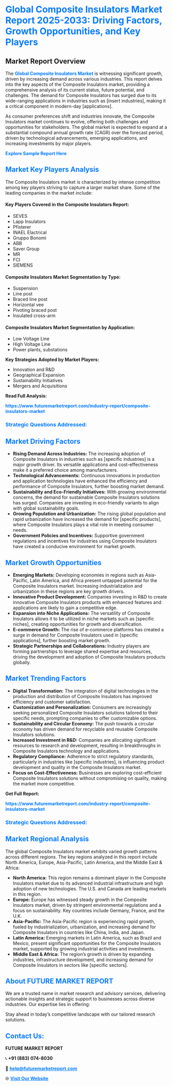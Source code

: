 <h1 style="color: #007BFF;">Global Composite Insulators Market Report 2025-2033: Driving Factors, Growth Opportunities, and Key Players</h1>

<section id="overview">
<h2>Market Report Overview</h2>
<p>The <a href="https://www.futuremarketreport.com/industry-report/composite-insulators-market" style="color: #007BFF; text-decoration: none;"><strong>Global Composite Insulators Market</strong></a> is witnessing significant growth, driven by increasing demand across various industries. This report delves into the key aspects of the Composite Insulators market, providing a comprehensive analysis of its current status, future potential, and challenges. The demand for Composite Insulators has surged due to its wide-ranging applications in industries such as [insert industries], making it a critical component in modern-day [applications].</p>
<p>As consumer preferences shift and industries innovate, the Composite Insulators market continues to evolve, offering both challenges and opportunities for stakeholders. The global market is expected to expand at a substantial compound annual growth rate (CAGR) over the forecast period, driven by technological advancements, emerging applications, and increasing investments by major players.</p>
</section>

<section id="overview">
<p><a href="https://www.futuremarketreport.com/request-sample/reportId=50474" style="color: #007BFF; text-decoration: none;"><strong>Explore Sample Report Here</strong></a></p>
</section>

<section id="key-players">
<h2 style="color: #007BFF;">Market Key Players Analysis</h2>
<p>The Composite Insulators market is characterized by intense competition among key players striving to capture a larger market share. Some of the leading companies in the market include:</p>
<h4>Key Players Covered in the Composite Insulators Report:</h4>
<ul><li>SEVES</li><li>Lapp Insulators</li><li>Pfisterer</li><li>INAEL Elactrical</li><li>Gruppo Bonomi</li><li>ABB</li><li>Saver Group</li><li>MR</li><li>FCI</li><li>SIEMENS</li></ul>
<h4>Composite Insulators Market Segmentation by Type:</h4>
<ul><li>Suspension</li><li>Line post</li><li>Braced line post</li><li>Horizontal vee</li><li>Pivoting braced post</li><li>Insulated cross-arm</li></ul>

<h4>Composite Insulators Market Segmentation by Application:</h4>
<ul><li>Low Voltage Line</li><li>High Voltage Line</li><li>Power plants, substations</li></ul>
<p><strong>Key Strategies Adopted by Market Players:</strong></p>
<ul>
<li>Innovation and R&D</li>
<li>Geographical Expansion</li>
<li>Sustainability Initiatives</li>
<li>Mergers and Acquisitions</li>
</ul>
</section>

<section>
<p><strong>Read Full Analysis: </strong></p><a href="https://www.futuremarketreport.com/industry-report/composite-insulators-market" style="color: #007BFF; text-decoration: none;"><strong>https://www.futuremarketreport.com/industry-report/composite-insulators-market</strong></a>
<h3 style="color: #007BFF;">Strategic Questions Addressed:</h3>
</section>

<section id="driving-factors">
<h2 style="color: #007BFF;">Market Driving Factors</h2>
<ul>
<li><strong>Rising Demand Across Industries:</strong> The increasing adoption of Composite Insulators in industries such as [specific industries] is a major growth driver. Its versatile applications and cost-effectiveness make it a preferred choice among manufacturers.</li>
<li><strong>Technological Advancements:</strong> Continuous innovations in production and application technologies have enhanced the efficiency and performance of Composite Insulators, further boosting market demand.</li>
<li><strong>Sustainability and Eco-Friendly Initiatives:</strong> With growing environmental concerns, the demand for sustainable Composite Insulators solutions has surged. Companies are investing in eco-friendly variants to align with global sustainability goals.</li>
<li><strong>Growing Population and Urbanization:</strong> The rising global population and rapid urbanization have increased the demand for [specific products], where Composite Insulators plays a vital role in meeting consumer needs.</li>
<li><strong>Government Policies and Incentives:</strong> Supportive government regulations and incentives for industries using Composite Insulators have created a conducive environment for market growth.</li>
</ul>
</section>

<section id="growth-opportunities">
<h2 style="color: #007BFF;">Market Growth Opportunities</h2>
<ul>
<li><strong>Emerging Markets:</strong> Developing economies in regions such as Asia-Pacific, Latin America, and Africa present untapped potential for the Composite Insulators market. Increasing industrialization and urbanization in these regions are key growth drivers.</li>
<li><strong>Innovative Product Development:</strong> Companies investing in R&D to create innovative Composite Insulators products with enhanced features and applications are likely to gain a competitive edge.</li>
<li><strong>Expansion into Niche Applications:</strong> The versatility of Composite Insulators allows it to be utilized in niche markets such as [specific niches], creating opportunities for growth and diversification.</li>
<li><strong>E-commerce Growth:</strong> The rise of e-commerce platforms has created a surge in demand for Composite Insulators used in [specific applications], further boosting market growth.</li>
<li><strong>Strategic Partnerships and Collaborations:</strong> Industry players are forming partnerships to leverage shared expertise and resources, driving the development and adoption of Composite Insulators products globally.</li>
</ul>
</section>

<section id="trending-factors">
<h2 style="color: #007BFF;">Market Trending Factors</h2>
<ul>
<li><strong>Digital Transformation:</strong> The integration of digital technologies in the production and distribution of Composite Insulators has improved efficiency and customer satisfaction.</li>
<li><strong>Customization and Personalization:</strong> Consumers are increasingly seeking personalized Composite Insulators solutions tailored to their specific needs, prompting companies to offer customizable options.</li>
<li><strong>Sustainability and Circular Economy:</strong> The push towards a circular economy has driven demand for recyclable and reusable Composite Insulators solutions.</li>
<li><strong>Increased Investment in R&D:</strong> Companies are allocating significant resources to research and development, resulting in breakthroughs in Composite Insulators technology and applications.</li>
<li><strong>Regulatory Compliance:</strong> Adherence to strict regulatory standards, particularly in industries like [specific industries], is influencing product development and quality in the Composite Insulators market.</li>
<li><strong>Focus on Cost-Effectiveness:</strong> Businesses are exploring cost-efficient Composite Insulators solutions without compromising on quality, making the market more competitive.</li>
</ul>
</section>

<section>
<p><strong>Get Full Report: </strong></p><a href="https://www.futuremarketreport.com/industry-report/composite-insulators-market" style="color: #007BFF; text-decoration: none;"><strong>https://www.futuremarketreport.com/industry-report/composite-insulators-market</strong></a>
<h3 style="color: #007BFF;">Strategic Questions Addressed:</h3>
</section>


<section id="regional-analysis">
<h2 style="color: #007BFF;">Market Regional Analysis</h2>
<p>The global Composite Insulators market exhibits varied growth patterns across different regions. The key regions analyzed in this report include North America, Europe, Asia-Pacific, Latin America, and the Middle East & Africa:</p>
<ul>
<li><strong>North America:</strong> This region remains a dominant player in the Composite Insulators market due to its advanced industrial infrastructure and high adoption of new technologies. The U.S. and Canada are leading markets in this region.</li>
<li><strong>Europe:</strong> Europe has witnessed steady growth in the Composite Insulators market, driven by stringent environmental regulations and a focus on sustainability. Key countries include Germany, France, and the U.K.</li>
<li><strong>Asia-Pacific:</strong> The Asia-Pacific region is experiencing rapid growth, fueled by industrialization, urbanization, and increasing demand for Composite Insulators in countries like China, India, and Japan.</li>
<li><strong>Latin America:</strong> Emerging markets in Latin America, such as Brazil and Mexico, present significant opportunities for the Composite Insulators market, supported by growing industrial activities and investments.</li>
<li><strong>Middle East & Africa:</strong> The region’s growth is driven by expanding industries, infrastructure development, and increasing demand for Composite Insulators in sectors like [specific sectors].</li>
</ul>
</section>

<footer>
<h2 style="color: #007BFF;">About FUTURE MARKET REPORT</h2>
<p>We are a trusted name in market research and advisory services, delivering actionable insights and strategic support to businesses across diverse industries. Our expertise lies in offering:</p>

<p>Stay ahead in today’s competitive landscape with our tailored research solutions.</p>

<h2 style="color: #007BFF;">Contact Us:</h2>
<p><strong>FUTURE MARKET REPORT</strong></p>
<p>📞 <strong>+91 (883) 074-8030</strong></p>
<p>📧 <strong><a href="mailto:help@futuremarketreport.com" style="color: #007BFF;">help@futuremarketreport.com</a></strong></p>
<p>🌐 <strong><a href="https://www.futuremarketreport.com/" style="color: #007BFF;">Visit Our Website</a></strong></p>
</footer>